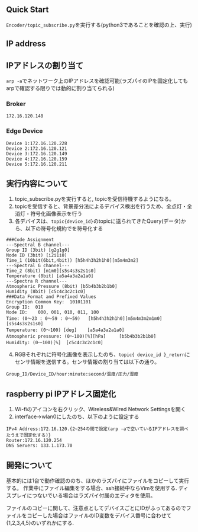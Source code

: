 ## Quick Start
```Encoder/topic_subscribe.py```を実行する(python3であることを確認の上、実行)

## IP address

## IPアドレスの割り当て
```arp -a```でネットワーク上のIPアドレスを確認可能(ラズパイのIPを固定化してもarpで確認する限りでは動的に割り当てられる)

### Broker
```172.16.120.148```

### Edge Device
```
Device 1:172.16.120.228
Device 2:172.16.120.121
Device 3:172.16.120.149
Device 4:172.16.120.159
Device 5:172.16.120.211
```

## 実行内容について
1. topic_subscribe.pyを実行すると, topicを受信待機するようになる。
2. topicを受信すると、背景差分法によるデバイス検出を行うため、全点灯・全消灯・符号化画像表示を行う
3. 各デバイスは、```topic{device_id}```のtopicに送られてきたQuery(データ)から、以下の符号化規約でを符号化する
```
###Code Assignment
---Spectral B channel---
Group ID (3bit) [g2g1g0]
Node ID (3bit) [i2i1i0]
Time_1 (10bit(6bit,4bit)) [h5h4h3h2h1h0][m5m4m3m2]
---Spectral G channel---
Time_2 (8bit) [m1m0][s5s4s3s2s1s0]
Temperature (8bit) [a5a4a3a2a1a0]
---Spectra R channel---
Atmospheric Pressure (8bit) [b5b4b3b2b1b0]
Humidity (8bit) [c5c4c3c2c1c0]
###Data Format and Prefixed Values
Encryption Common Key:  10101101
Group ID:  010
Node ID:    000, 001, 010, 011, 100
Time: (0〜23 : 0〜59 : 0〜59)   [h5h4h3h2h1h0][m5m4m3m2m1m0][s5s4s3s2s1s0]
Temperature: (0〜100) [deg]    [a5a4a3a2a1a0]
Atmospheric pressure: (0〜100)[%][hPa]     [b5b4b3b2b1b0]
Humidity: (0〜100)[%]  [c5c4c3c2c1c0]
```
4. RGBそれぞれに符号化画像を表示したのち、```topic{ device_id }_return```にセンサ情報を送信する。センサ情報の割り当ては以下の通り。

```Group_ID/Device_ID/hour:minute:second/温度/圧力/湿度 ```


## raspberry pi IPアドレス固定化
1. Wi-fiのアイコンを右クリック、Wireless&Wired Network Settingsを開く
2. interface->wlan0にしたのち、以下のように設定する
```
IPv4 Address:172.16.120.{2~254の間で設定(arp -aで空いているIPアドレスを調べたうえで固定化する)}
Router:172.16.120.254
DNS Servers: 133.1.173.70
```

## 開発について
基本的には1台で動作確認ののち、ほかのラズパイにファイルをコピーして実行する。
作業中にファイル編集をする場合、ssh接続中ならVimを使用する.
ディスプレイにつないでいる場合はラズパイ付属のエディタを使用。

ファイルのコピーに関して、注意点としてデバイスごとにIDがふってあるのでファイルをコピーした場合はファイルのID変数をデバイス番号に合わせて{1,2,3,4,5}のいずれかにする.
